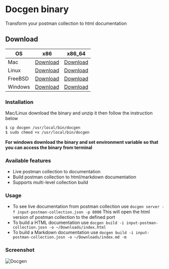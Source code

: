 # Docgen binary

Transform your postman collection to html documentation

## Download

| OS      	| x86                                                                                      	| x86_64                                                                                      	|
|---------	|------------------------------------------------------------------------------------------	|---------------------------------------------------------------------------------------------	|
| Mac     	| [Download](https://github.com/thedevsaddam/docgen-bin/blob/master/v2.1/mac_386.zip)     	| [Download](https://github.com/thedevsaddam/docgen-bin/blob/master/v2.1/mac_amd64.zip)     	|
| Linux   	| [Download](https://github.com/thedevsaddam/docgen-bin/blob/master/v2.1/linux_386.zip)   	| [Download](https://github.com/thedevsaddam/docgen-bin/blob/master/v2.1/linux_amd64.zip)   	|
| FreeBSD 	| [Download](https://github.com/thedevsaddam/docgen-bin/blob/master/v2/freebsd_386.zip) 	| [Download](https://github.com/thedevsaddam/docgen-bin/blob/master/v2/freebsd_amd64.zip) 	|
| Windows 	| [Download](https://github.com/thedevsaddam/docgen-bin/blob/master/v2/windows_386.zip) 	| [Download](https://github.com/thedevsaddam/docgen-bin/blob/master/v2/windows_amd64.zip) 	|


### Installation
Mac/Linux download the binary and unzip it then follow the instruction below
```bash
$ cp docgen /usr/local/bin/docgen
$ sudo chmod +x /usr/local/bin/docgen
```
**For windows download the binary and set environment variable so that you can access the binary from terminal**

### Available features
* Live postman collection to documentation
* Build postman collection to html/markdown documentation
* Supports multi-level collection build

### Usage
* To see live documentation from postman collection use `docgen server -f input-postman-collection.json -p 8000` This will open the html version of postman collection to the defined port
* To build a HTML documentation use `docgen build -i input-postman-collection.josn -o ~/Downloads/index.html`
* To build a Markdown documentation use `docgen build -i input-postman-collection.josn -o ~/Downloads/index.md -m`

### Screenshot
![Docgen](https://raw.githubusercontent.com/thedevsaddam/docgen/v2/screenshot.png)
